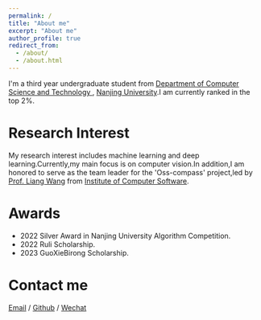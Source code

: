 ```yaml
---
permalink: /
title: "About me"
excerpt: "About me"
author_profile: true
redirect_from: 
  - /about/
  - /about.html
---
```


I'm a third year undergraduate student from [Department of Computer Science and Technology ]([https://www.nju.edu.cn/](https://cs.nju.edu.cn/main.htm)), [Nanjing University](https://www.nju.edu.cn/).I am currently ranked in the top 2%.

Research Interest
======
My research interest includes machine learning and deep learning.Currently,my main focus is on computer vision.In addition,I am honored to serve as the team leader for the 'Oss-compass' project,led by [Prof. Liang Wang](https://cs.nju.edu.cn/wangliang/index.htm) from [Institute of Computer Software](https://ics.nju.edu.cn/).


Awards
======
- 2022 Silver Award in Nanjing University Algorithm Competition.
- 2022 Ruli Scholarship.
- 2023 GuoXieBirong Scholarship.

Contact me
======
[Email](mailto:211830093@smail.nju.edu.cn) / [Github](https://github.com/starriver0305) / [Wechat](../images/wechat.png)


